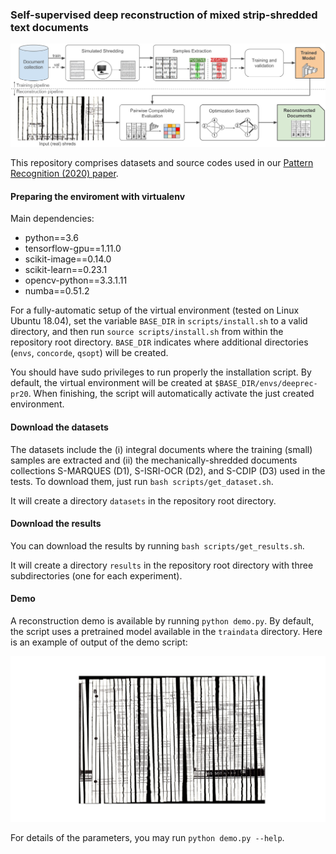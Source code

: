 ### Self-supervised deep reconstruction of mixed strip-shredded text documents

![Overview](github/image.png)

This repository comprises datasets and source codes used in our [Pattern Recognition (2020) paper](https://www.sciencedirect.com/science/article/pii/S0031320320303381).

#### Preparing the enviroment with virtualenv
Main dependencies:

* python==3.6
* tensorflow-gpu==1.11.0
* scikit-image==0.14.0
* scikit-learn==0.23.1
* opencv-python==3.3.1.11
* numba==0.51.2

For a fully-automatic setup of the virtual environment (tested on Linux Ubuntu 18.04), set the variable `BASE_DIR` in `scripts/install.sh` to a valid directory, and then run `source scripts/install.sh` from within the repository root directory. `BASE_DIR` indicates where additional directories (`envs`, `concorde`, `qsopt`) will be created.

You should have sudo privileges to run properly the installation script.
By default, the virtual environment will be created at `$BASE_DIR/envs/deeprec-pr20`. When finishing, the script will automatically activate the just created environment.

#### Download the datasets

The datasets include the (i) integral documents where the training (small) samples are extracted and (ii) the mechanically-shredded documents collections S-MARQUES (D1), S-ISRI-OCR (D2), and S-CDIP (D3) used in the tests. To download them, just run `bash scripts/get_dataset.sh`.

It will create a directory `datasets` in the repository root directory.

#### Download the results

You can download the results by running `bash scripts/get_results.sh`.

It will create a directory `results` in the repository root directory with three subdirectories (one for each experiment).


#### Demo

A reconstruction demo is available by running `python demo.py`. By default, the script uses a pretrained model available in the `traindata` directory. Here is an example of output of the demo script:

![Demo](github/demo.png)

 For details of the parameters, you may run `python demo.py --help`.

<!-- #### Reproducing the experiments
To ease replicability, we created bash scripts with the commands used in each experiment. You can just run `bash scripts/experiment<ID>.sh` replacing `<ID>` by 1, 2, or 3. As described in the paper, each id corresponds to:

* 1: single-reconstruction experiment
* 2: multi-reconstruction experiment
* 3: sensitivity analysis

Results are stored as `.json` files containing, among other things, the solution, the initial permutation of the shreds, accuracy, and times. The files generated by the experiments 1 and 3 are at `results/proposed` and `results/sib18`, while those generated by the experiment 2 are at `results/proposed_multi` and `results/sib18_multi`. Results can be visualized through the scripts in the `charts` directory`. -->
